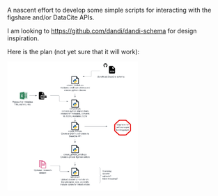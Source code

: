 A nascent effort to develop some simple scripts for interacting with the figshare and/or DataCite APIs. 

I am looking to https://github.com/dandi/dandi-schema for design inspiration. 

Here is the plan (not yet sure that it will work):

<img
  src="plan.png"
  style="display: inline-block; margin: 0 auto; max-width: 300px">